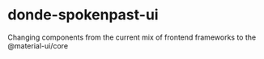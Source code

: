 # donde-spokenpast-ui

Changing components from the current mix of frontend frameworks to the @material-ui/core
